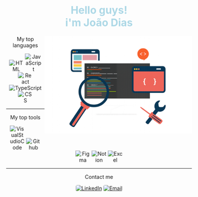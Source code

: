 <h1 style="color: lightblue" align="center"> Hello guys!<br>i'm João Dias</h1>
<div>
  <img src="./Banner.png" alt="Banner" align="right" style="max-width: 400px">
  <div align="center">
    <p>My top languages</p>
    <img src="https://img.icons8.com/?size=100&id=23028&format=png&color=FFFFFF" alt="HTML" style="max-width: 40px">
    <img src="https://img.icons8.com/?size=100&id=39854&format=png&color=FFFFFF" alt="JavaScript" style="max-width: 45px">
    <img src="https://img.icons8.com/?size=100&id=047WZAFDnkVp&format=png&color=FFFFFF" alt="React" style="max-width: 40px">
    <img src="https://img.icons8.com/?size=100&id=cHBUT9SmrD2V&format=png&color=FFFFFF" alt="TypeScript" style="max-width: 40">
    <img src="https://img.icons8.com/?size=100&id=38272&format=png&color=FFFFFF" alt="CSS" style="max-width: 40px">
  </div>

  ---

  <div align="center">
    <p>My top tools</p>
    <img src="https://img.icons8.com/?size=100&id=9t5UEEYXq0ZS&format=png&color=FFFFFF" alt="VisualStudioCode" style="max-width: 40px">
    <img src="https://img.icons8.com/?size=100&id=62856&format=png&color=FFFFFF" alt="Github" style="max-width: 40px">
    <img src="https://img.icons8.com/?size=100&id=amXjtNWVYSKP&format=png&color=FFFFFF" alt="Figma" style="max-width: 40px">
    <img src="https://img.icons8.com/?size=100&id=HDd694003FZa&format=png&color=FFFFFF" alt="Notion" style="max-width: 40px">
    <img src="https://img.icons8.com/?size=100&id=11594&format=png&color=FFFFFF" alt="Excel" style="max-width: 40px">
  </div>

  ---

  <div align="center">
    <p>Contact me</p>
    <a href="https://linkedin.com/in/jotadiasss" title="LinkedIn" target="_blank"><img src="https://img.shields.io/badge/LinkedIn-white
    " alt="LinkedIn" style="border-radius: 4px; height: 28px"></a>
    <a href="mailto:joaopefdias@gmail.com" title="Email" target="_blank"><img src="https://img.shields.io/badge/Email-white
    " alt="Email" style="border-radius: 4px; height: 28px"></a>
  </div>
</div>